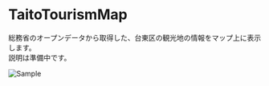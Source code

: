 # TaitoTourismMap
総務省のオープンデータから取得した、台東区の観光地の情報をマップ上に表示します。  
説明は準備中です。

![Sample](https://github.com/t-miyake/XamarinForms/blob/master/TaitoTourismMap/Images/iOS.gif)
